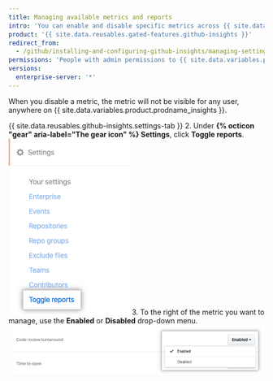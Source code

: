 ```yaml
---
title: Managing available metrics and reports
intro: 'You can enable and disable specific metrics across {{ site.data.variables.product.prodname_insights }}.'
product: '{{ site.data.reusables.gated-features.github-insights }}'
redirect_from:
  - /github/installing-and-configuring-github-insights/managing-settings-in-github-insights
permissions: 'People with admin permissions to {{ site.data.variables.product.prodname_insights }} can manage available metrics and reports.'
versions:
  enterprise-server: '*'
---
```


When you disable a metric, the metric will not be visible for any user, anywhere on {{ site.data.variables.product.prodname_insights }}.

{{ site.data.reusables.github-insights.settings-tab }}
2. Under **{% octicon "gear" aria-label="The gear icon" %} Settings**, click **Toggle reports**.
 ![Toggle reports tab](/assets/images/help/insights/toggle-reports-tab.png)
3. To the right of the metric you want to manage, use the **Enabled** or **Disabled** drop-down menu.
  ![Drop-down menu to toggle metric](/assets/images/help/insights/toggle-report-drop-down.png)
